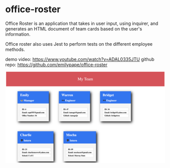 # office-roster
Office Roster is an application that takes in user input, using inquirer, and generates an HTML document of team cards based on the user's information. 

Office roster also uses Jest to perform tests on the different employee methods.


demo video: https://www.youtube.com/watch?v=ADAL0335JTU
github repo: https://github.com/emilypape/office-roster 


![screenshot](dist/images/screenshot.png)